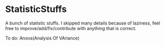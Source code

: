 # StatisticStuffs
A bunch of statistic stuffs. I skipped many details because of laziness, feel free to improve/add/fix/contribute with anything that is correct.

To do: Anova(Analysis Of VAriance)
